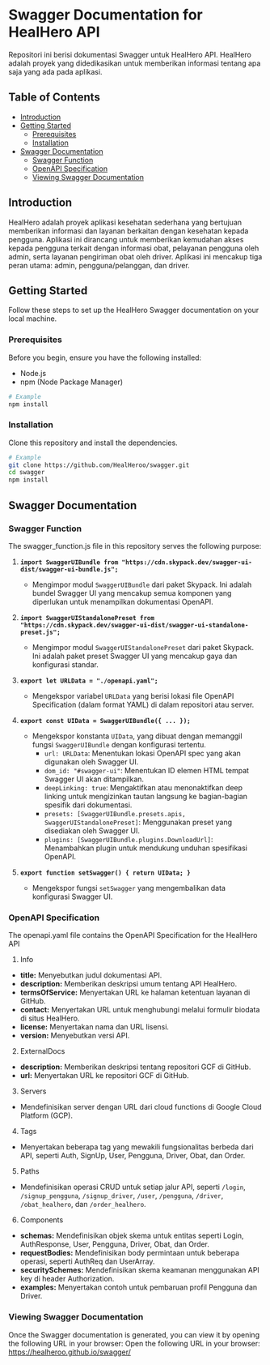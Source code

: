 # Swagger Documentation for HealHero API

Repositori ini berisi dokumentasi Swagger untuk HealHero API. HealHero adalah proyek yang didedikasikan untuk memberikan informasi tentang apa saja yang ada pada aplikasi.

## Table of Contents

- [Introduction](#introduction)
- [Getting Started](#getting-started)
  - [Prerequisites](#prerequisites)
  - [Installation](#installation)
- [Swagger Documentation](#swagger-documentation)
  - [Swagger Function](#swagger-function)
  - [OpenAPI Specification](#openapi-specification)
  - [Viewing Swagger Documentation](#viewing-swagger-documentation)

## Introduction

HealHero adalah proyek aplikasi kesehatan sederhana yang bertujuan memberikan informasi dan layanan berkaitan dengan kesehatan kepada pengguna. Aplikasi ini dirancang untuk memberikan kemudahan akses kepada pengguna terkait dengan informasi obat, pelayanan pengguna oleh admin, serta layanan pengiriman obat oleh driver. Aplikasi ini mencakup tiga peran utama: admin, pengguna/pelanggan, dan driver.

## Getting Started

Follow these steps to set up the HealHero Swagger documentation on your local machine.

### Prerequisites

Before you begin, ensure you have the following installed:

- Node.js
- npm (Node Package Manager)
```bash
# Example
npm install
```
### Installation
Clone this repository and install the dependencies.
```bash
# Example
git clone https://github.com/HealHeroo/swagger.git
cd swagger
npm install
```

## Swagger Documentation

### Swagger Function
The swagger_function.js file in this repository serves the following purpose: 

1. **`import SwaggerUIBundle from "https://cdn.skypack.dev/swagger-ui-dist/swagger-ui-bundle.js";`**
   - Mengimpor modul `SwaggerUIBundle` dari paket Skypack. Ini adalah bundel Swagger UI yang mencakup semua komponen yang diperlukan untuk menampilkan dokumentasi OpenAPI.

2. **`import SwaggerUIStandalonePreset from "https://cdn.skypack.dev/swagger-ui-dist/swagger-ui-standalone-preset.js";`**
   - Mengimpor modul `SwaggerUIStandalonePreset` dari paket Skypack. Ini adalah paket preset Swagger UI yang mencakup gaya dan konfigurasi standar.

3. **`export let URLData = "./openapi.yaml";`**
   - Mengekspor variabel `URLData` yang berisi lokasi file OpenAPI Specification (dalam format YAML) di dalam repositori atau server.

4. **`export const UIData = SwaggerUIBundle({ ... });`**
   - Mengekspor konstanta `UIData`, yang dibuat dengan memanggil fungsi `SwaggerUIBundle` dengan konfigurasi tertentu.
     - `url: URLData`: Menentukan lokasi OpenAPI spec yang akan digunakan oleh Swagger UI.
     - `dom_id: "#swagger-ui"`: Menentukan ID elemen HTML tempat Swagger UI akan ditampilkan.
     - `deepLinking: true`: Mengaktifkan atau menonaktifkan deep linking untuk mengizinkan tautan langsung ke bagian-bagian spesifik dari dokumentasi.
     - `presets: [SwaggerUIBundle.presets.apis, SwaggerUIStandalonePreset]`: Menggunakan preset yang disediakan oleh Swagger UI.
     - `plugins: [SwaggerUIBundle.plugins.DownloadUrl]`: Menambahkan plugin untuk mendukung unduhan spesifikasi OpenAPI.

5. **`export function setSwagger() { return UIData; }`**
   - Mengekspor fungsi `setSwagger` yang mengembalikan data konfigurasi Swagger UI. 

### OpenAPI Specification
The openapi.yaml file contains the OpenAPI Specification for the HealHero API

1. Info
- **title:** Menyebutkan judul dokumentasi API.
- **description:** Memberikan deskripsi umum tentang API HealHero.
- **termsOfService:** Menyertakan URL ke halaman ketentuan layanan di GitHub.
- **contact:** Menyertakan URL untuk menghubungi melalui formulir biodata di situs HealHero.
- **license:** Menyertakan nama dan URL lisensi.
- **version:** Menyebutkan versi API.

2. ExternalDocs
- **description:** Memberikan deskripsi tentang repositori GCF di GitHub.
- **url:** Menyertakan URL ke repositori GCF di GitHub.

3. Servers
- Mendefinisikan server dengan URL dari cloud functions di Google Cloud Platform (GCP).

4. Tags
- Menyertakan beberapa tag yang mewakili fungsionalitas berbeda dari API, seperti Auth, SignUp, User, Pengguna, Driver, Obat, dan Order.

5. Paths
- Mendefinisikan operasi CRUD untuk setiap jalur API, seperti `/login`, `/signup_pengguna`, `/signup_driver`, `/user`, `/pengguna`, `/driver`, `/obat_healhero`, dan `/order_healhero`.

6. Components
- **schemas:** Mendefinisikan objek skema untuk entitas seperti Login, AuthResponse, User, Pengguna, Driver, Obat, dan Order.
- **requestBodies:** Mendefinisikan body permintaan untuk beberapa operasi, seperti AuthReq dan UserArray.
- **securitySchemes:** Mendefinisikan skema keamanan menggunakan API key di header Authorization.
- **examples:** Menyertakan contoh untuk pembaruan profil Pengguna dan Driver.

### Viewing Swagger Documentation
Once the Swagger documentation is generated, you can view it by opening the following URL in your browser:
Open the following URL in your browser: https://healheroo.github.io/swagger/
